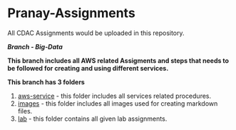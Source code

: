 # Pranay-Assignments
All CDAC Assignments would be uploaded in this repository.

***Branch - Big-Data***

**This branch includes all AWS related Assigments and steps that needs to be followed for creating and using different services.**

**This branch has 3 folders**
1. [aws-service](https://github.com/prem1204/Pranay-Assignments/blob/Big-Data/aws-services) - this folder includes all services related procedures.
2. [images](https://github.com/prem1204/Pranay-Assignments/blob/Big-Data/images) - this folder includes all images used for creating markdown files.
3. [lab](https://github.com/prem1204/Pranay-Assignments/blob/Big-Data/lab) - this folder contains all given lab assignments.
